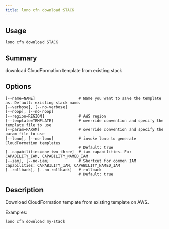 ```yaml
---
title: lono cfn download STACK
---
```


## Usage

    lono cfn download STACK

## Summary

download CloudFormation template from existing stack
## Options

```
[--name=NAME]                   # Name you want to save the template as. Default: existing stack name.
[--verbose], [--no-verbose]
[--noop], [--no-noop]
[--region=REGION]               # AWS region
[--template=TEMPLATE]           # override convention and specify the template file to use
[--param=PARAM]                 # override convention and specify the param file to use
[--lono], [--no-lono]           # invoke lono to generate CloudFormation templates
                                # Default: true
[--capabilities=one two three]  # iam capabilities. Ex: CAPABILITY_IAM, CAPABILITY_NAMED_IAM
[--iam], [--no-iam]             # Shortcut for common IAM capabilities: CAPABILITY_IAM, CAPABILITY_NAMED_IAM
[--rollback], [--no-rollback]   # rollback
                                # Default: true
```

## Description

Download CloudFormation template from existing template on AWS.

Examples:

    lono cfn download my-stack


